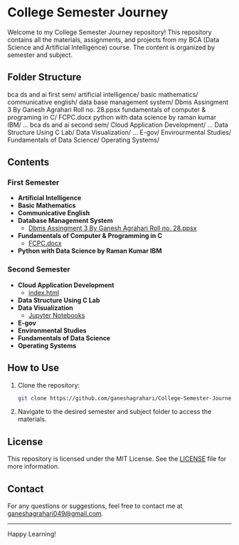 # College Semester Journey

Welcome to my College Semester Journey repository! This repository contains all the materials, assignments, and projects from my BCA (Data Science and Artificial Intelligence) course. The content is organized by semester and subject.

## Folder Structure
bca ds and ai first sem/ artificial intelligence/ basic mathematics/ communicative english/ data base management system/ Dbms Assingment 3 By Ganesh Agrahari Roll no. 28.ppsx fundamentals of computer & programing in C/ FCPC.docx python with data science by raman kumar IBM/ ... bca ds and ai second sem/ Cloud Application Development/ ... Data Structure Using C Lab/ Data Visualization/ ... E-gov/ Envirourmental Studies/ Fundamentals of Data Science/ Operating Systems/

## Contents

### First Semester

- **Artificial Intelligence**
- **Basic Mathematics**
- **Communicative English**
- **Database Management System**
  - [Dbms Assingment 3 By Ganesh Agrahari Roll no. 28.ppsx](bca%20ds%20and%20ai%20%20first%20sem/data%20base%20management%20system/Dbms%20Assingment%203%20By%20Ganesh%20Agrahari%20Roll%20no.%2028.ppsx)
- **Fundamentals of Computer & Programming in C**
  - [FCPC.docx](bca%20ds%20and%20ai%20%20first%20sem/fundamentals%20of%20computer%20&%20programing%20in%20C/FCPC.docx)
- **Python with Data Science by Raman Kumar IBM**

### Second Semester

- **Cloud Application Development**
  - [index.html](bca%20ds%20and%20ai%20second%20sem/Cloud%20Application%20Development/demo%20-repo-for-first%20-github-push-code/index.html)
- **Data Structure Using C Lab**
- **Data Visualization**
  - [Jupyter Notebooks](bca%20ds%20and%20ai%20second%20sem/Data%20Visualization/Jupyter%20For%20DV/)
- **E-gov**
- **Environmental Studies**
- **Fundamentals of Data Science**
- **Operating Systems**

## How to Use

1. Clone the repository:
    ```sh
    git clone https://github.com/ganeshagrahari/College-Semester-Journey.git
    ```
2. Navigate to the desired semester and subject folder to access the materials.

## License

This repository is licensed under the MIT License. See the [LICENSE](LICENSE) file for more information.

## Contact

For any questions or suggestions, feel free to contact me at [ganeshagrahari049@gmail.com](mailto:ganeshagrahari049@gmail.com).

---

Happy Learning!

